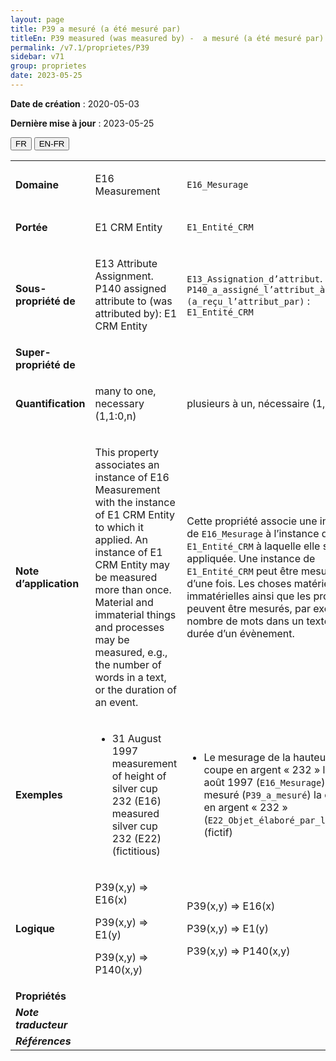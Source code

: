 ```yaml
---
layout: page
title: P39 a mesuré (a été mesuré par)
titleEn: P39 measured (was measured by) -  a mesuré (a été mesuré par)
permalink: /v7.1/proprietes/P39
sidebar: v71
group: proprietes
date: 2023-05-25
---
```


**Date de création** : 2020-05-03

**Dernière mise à jour** : 2023-05-25

<div class="lang-buttons">
 <button id="fr" class="activate">FR</button>
 <button id="en-fr">EN-FR</button>
</div>

<table>
<tbody>
<tr>
<td><strong>Domaine</strong></td>
<td class="en">
<p>E16 Measurement</p>
</td>
<td>
<p><code class="language-plaintext highlighter-rouge">E16_Mesurage</code> </p>
</td>
</tr>
<tr>
<td><strong>Portée</strong></td>
<td class="en">
<p>E1 CRM Entity</p>
</td>
<td>
<p><code class="language-plaintext highlighter-rouge">E1_Entité_CRM</code></p>
</td>
</tr>
<tr>
<td><strong>Sous-propriété de</strong></td>
<td class="en">
<p>E13 Attribute Assignment. P140 assigned attribute to (was attributed by): E1 CRM Entity</p>
</td>
<td>
<p><code class="language-plaintext highlighter-rouge">E13_Assignation_d’attribut</code>. <code class="language-plaintext highlighter-rouge">P140_a_assigné_l’attribut_à (a_reçu_l’attribut_par)</code> : <code class="language-plaintext highlighter-rouge">E1_Entité_CRM</code></p>
</td>
</tr>
<tr>
<td><strong>Super-propriété de</strong></td>
<td class="en">
</td>
<td>
</td>
</tr>
<tr>
<td><strong>Quantification</strong></td>
<td class="en">
<p>many to one, necessary (1,1:0,n)</p>
</td>
<td>
<p>plusieurs à un, nécessaire (1,1:0,n)</p>
</td>
</tr>
<tr>
<td><strong>Note d’application</strong></td>
<td class="en">
<p>This property associates an instance of E16 Measurement with the instance of E1 CRM Entity to which it applied. An instance of E1 CRM Entity may be measured more than once. Material and immaterial things and processes may be measured, e.g., the number of words in a text, or the duration of an event.</p>
</td>
<td>
<p>Cette propriété associe une instance de <code class="language-plaintext highlighter-rouge">E16_Mesurage</code> à l’instance de <code class="language-plaintext highlighter-rouge">E1_Entité_CRM</code> à laquelle elle s’est appliquée. Une instance de <code class="language-plaintext highlighter-rouge">E1_Entité_CRM</code> peut être mesurée plus d’une fois. Les choses matérielles et immatérielles ainsi que les processus peuvent être mesurés, par exemple le nombre de mots dans un texte ou la durée d’un évènement.</p>
</td>
</tr>
<tr>
<td><strong>Exemples</strong></td>
<td class="en">
<ul>
<li><p>31 August 1997 measurement of height of silver cup 232 (E16) measured silver cup 232 (E22) (fictitious)</p>
</li>
</ul>
</td>
<td>
<ul>
<li><p>Le mesurage de la hauteur de la coupe en argent « 232 » le 31 août 1997 (<code class="language-plaintext highlighter-rouge">E16_Mesurage</code>) a mesuré (<code class="language-plaintext highlighter-rouge">P39_a_mesuré</code>) la coupe en argent « 232 » (<code class="language-plaintext highlighter-rouge">E22_Objet_élaboré_par_l’humain</code>) (fictif)</p>
</li>
</ul>
</td>
</tr>
<tr>
<td><strong>Logique</strong></td>
<td class="en">
<p>P39(x,y) ⇒ E16(x)</p>
<p>P39(x,y) ⇒ E1(y)</p>
<p>P39(x,y) ⇒ P140(x,y)</p>
</td>
<td>
<p>P39(x,y) ⇒ E16(x)</p>
<p>P39(x,y) ⇒ E1(y)</p>
<p>P39(x,y) ⇒ P140(x,y)</p>
</td>
</tr>
<tr>
<td><strong>Propriétés</strong></td>
<td class="en">
</td>
<td>
</td>
</tr>
<tr>
<td><strong><em>Note traducteur</em></strong></td>
<td colspan="2">
</td>
</tr>
<tr>
<td><strong><em>Références</em></strong></td>
<td colspan="2">
</td>
</tr>
</tbody>
</table>
